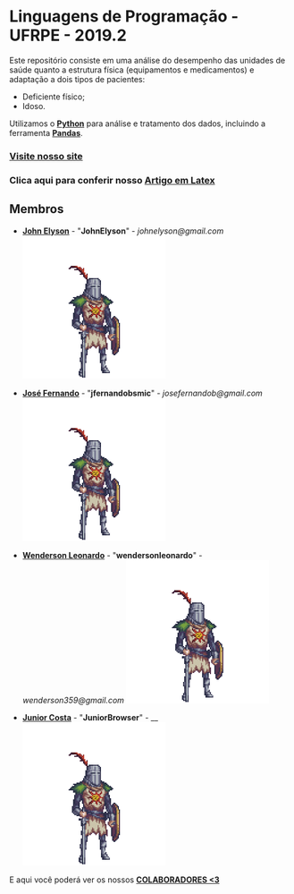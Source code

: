 # Linguagens de Programação - UFRPE - 2019.2

Este repositório consiste em uma análise do desempenho das unidades de saúde quanto a estrutura física (equipamentos e medicamentos) e adaptação a dois tipos de pacientes: 
- Deficiente físico;
- Idoso.

Utilizamos o [**Python**](https://www.python.org/) para análise e tratamento dos dados, incluindo a ferramenta [**Pandas**](https://pandas.pydata.org/).


### [Visite nosso site](http://www.google.com)

### Clica aqui para conferir nosso [Artigo em Latex](https://www.overleaf.com/7797929571zrjqyrrjpnds)

## Membros

- [**John Elyson**](https://github.com/JohnElyson) - "**JohnElyson**" - _johnelyson@gmail.com_    ![alt text](https://github.com/Projeto-LP2019-2/Entregas/blob/Metadados/Metadados/wenderson.gif "Olá! Eu sou o John :)")

- [**José Fernando**](https://github.com/jfernandobsmic) - "**jfernandobsmic**" - _josefernandob@gmail.com_    ![alt text](https://github.com/Projeto-LP2019-2/Entregas/blob/Metadados/Metadados/wenderson.gif "Eu sou o Fernando :P")

- [**Wenderson Leonardo**](https://github.com/wendersonleonardo) - "**wendersonleonardo**" - _wenderson359@gmail.com_    ![alt text](https://github.com/Projeto-LP2019-2/Entregas/blob/Metadados/Metadados/wenderson.gif "E aí, eu sou o Wenderson >.<")

- [**Junior Costa**](https://github.com/JuniorBrowser
) - "**JuniorBrowser**" - __    ![alt text](https://github.com/Projeto-LP2019-2/Entregas/blob/Metadados/Metadados/junior.gif "Mano, eu sou o Júnior! :D")



E aqui você poderá ver os nossos [**COLABORADORES <3**](https://github.com/orgs/Projeto-LP2019-2/outside-collaborators)
